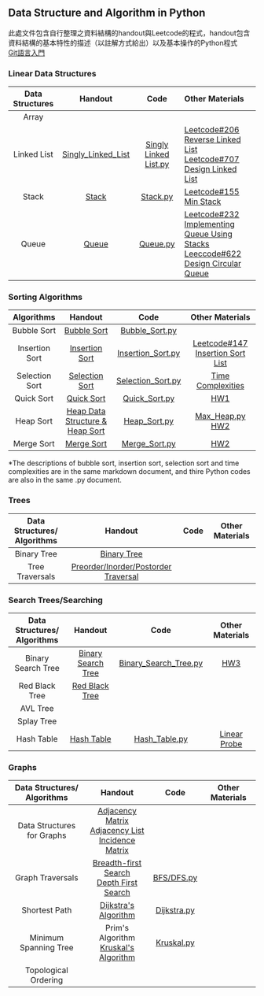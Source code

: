 ## Data Structure and Algorithm in Python
此處文件包含自行整理之資料結構的handout與Leetcode的程式，handout包含資料結構的基本特性的描述（以註解方式給出）以及基本操作的Python程式<br>
[Git語言入門](https://zhuanlan.zhihu.com/p/30044692)

### Linear Data Structures

|Data Structures|Handout| Code | Other Materials |
|:--------------:|:-----:|:-----:|:--------------|
|Array|   |   |   |
|Linked List|[Singly_Linked_List](/week2/singly_linked_list.md)|[Singly Linked List.py](/week2/handout-singly%20linked%20list.py)|[Leetcode#206 Reverse Linked List](/week2/%23206%20reverse%20linked%20list.py)<br>[Leetcode#707 Design Linked List](/week2/%23707%20design%20linked%20list.py)|
|Stack|[Stack](/week3/stack%26queue.md)|[Stack.py](/week3/handout-stack.py)|[Leetcode#155 Min Stack](/week3/%23155%20min%20stack.py)|
|Queue|[Queue](/week3/stack%26queue.md#queue)|[Queue.py](/week3/handout-queue.py)|[Leetcode#232 Implementing Queue Using Stacks](/master/week3/%23232%20implement%20queue%20using%20stacks.py)<br>[Leeccode#622 Design Circular Queue](/week3/%23622%20design%20circular%20queue.py)|

### Sorting Algorithms
|Algorithms|Handout|Code|Other Materials|
|:--------:|:-----:|:--:|:-------------:|
|Bubble Sort|[Bubble Sort](/week4/insertion%26bubble%26selection_sort.md#bubble-sort)|[Bubble_Sort.py](/week4/handout-sorting.py)||
|Insertion Sort|[Insertion Sort](/week4/insertion%26bubble%26selection_sort.md#insertion-sort)|[Insertion_Sort.py](/week4/handout-sorting.py)|[Leetcode#147 Insertion Sort List](/week4/%23147%20insertion%20sort%20list.py)|
|Selection Sort|[Selection Sort](/week4/insertion%26bubble%26selection_sort.md#Selection-sort)|[Selection_Sort.py](/week4/handout-sorting.py)|[Time Complexities](/week4/insertion%26bubble%26selection_sort.md#time-complexity)|
|Quick Sort|[Quick Sort](/week5/quick_sort.md)|[Quick_Sort.py](/week5/handout-quick_sort.py)|[HW1](/HW1%20Quick%20Sort)|
|Heap Sort|[Heap Data Structure & Heap Sort](/week6/heap%26heap_sort.md)|[Heap_Sort.py](/week6/heap_sort_04151702.py)|[Max_Heap.py](/week6/heap.py)<br>[HW2](/HW2)|
|Merge Sort|[Merge Sort](/week7/merge_sort.md)|[Merge_Sort.py](/week7/merge_sort_04151702.py)|[HW2](/HW2)|

*The descriptions of bubble sort, insertion sort, selection sort and time complexities are in the same markdown document, and thire Python codes are also in the same .py document.<br>

### Trees
|Data Structures/<br>Algorithms|Handout|Code|Other Materials|
|:----------------------------:|:-----:|:--:|:-------------:|
|Binary Tree|[Binary Tree](/week8/binary_tree.md)|||
|Tree Traversals|[Preorder/Inorder/Postorder Traversal](/week8/binary_tree.md#tree-traversals)|||

### Search Trees/Searching 
|Data Structures/<br>Algorithms|Handout|Code|Other Materials|
|:----------------------------:|:-----:|:--:|:-------------:|
|Binary Search Tree|[Binary Search Tree](/week9/binary_search_tree.md)|[Binary_Search_Tree.py](/week9/binary_search_tree_04151702.py)|[HW3](/HW3)|
|Red Black Tree|[Red Black Tree](/week10/red_black_tree.md)|||
|AVL Tree||||
|Splay Tree||||
|Hash Table|[Hash Table](/HW4/hash%20table流程圖、學習歷程與原理解釋.md)|[Hash_Table.py](/week11/hash_table.py)|[Linear Probe](/week11/linear_probe.md)|

### Graphs
|Data Structures/<br>Algorithms|Handout|Code|Other Materials|
|:----------------------------:|:-----:|:--:|:-------------:|
|Data Structures for Graphs|[Adjacency Matrix<br>Adjacency List<br>Incidence Matrix](/HW5/BFS%26DFS原理說明、流程圖與學習歷程.md#data-structures-for-graphs)|||
|Graph Traversals|[Breadth-first Search<br>Depth First Search](/HW5/BFS%26DFS原理說明、流程圖與學習歷程.md#graph-traversal)|[BFS/DFS.py](/HW5/BFS_04151702.py)||
|Shortest Path|[Dijkstra's Algorithm](/HW6/Dijkstra%26Kruskal原理說明、流程圖與學習歷程.md#shortest-path最短路徑)|[Dijkstra.py](/HW6/Dijkstra_04151702.py)||
|Minimum Spanning Tree|Prim's Algorithm<br>[Kruskal's Algorithm](/HW6/Dijkstra%26Kruskal原理說明、流程圖與學習歷程.md#minimum-spanning-tree最小生成樹)|[Kruskal.py](/HW6/Dijkstra_04151702.py)||
|Topological Ordering||||








